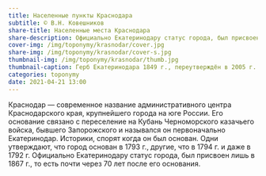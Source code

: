 ```yaml
---
title: Населенные пункты Краснодара
subtitle: © В.Н. Ковешников
share-title: Населенные места Краснодара
share-description: Официально Екатеринодару статус города, был присвоен лишь в 1867 г.
cover-img: /img/toponymy/krasnodar/cover.jpg
share-img: /img/toponymy/krasnodar/cover-s.jpg
thumbnail-img: /img/toponymy/krasnodar/thumb.jpg
thumbnail-caption: Герб Екатеринодара 1849 г., переутверждён в 2005 г.
categories: toponymy
date: 2021-04-21 13:00
---
```

Краснодар — современное название административного центра Краснодарского края, крупнейшего города на юге России. Его основание связано с переселение на Кубань Черноморского казачьего войска, бывшего Запорожского и назывался он первоначально Екатеринодар. Историки, спорят когда он был основан. Одни утверждают, что город основан в 1793 г., другие, что в 1794 г. и даже в 1792 г. Официально Екатеринодару статус города, был присвоен лишь в 1867 г., то есть почти через 70 лет после его основания.
